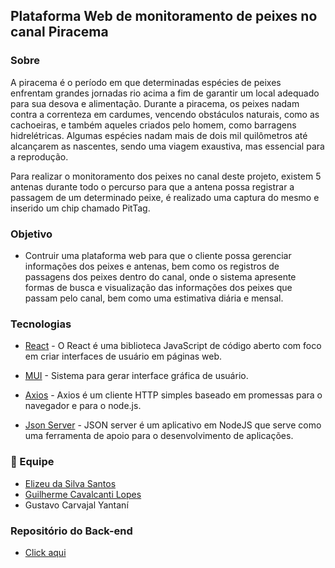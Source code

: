 ## Plataforma Web de monitoramento de peixes no canal Piracema

### Sobre
A piracema é o período em que determinadas espécies de peixes enfrentam grandes jornadas rio acima a fim de garantir um local adequado para sua desova e alimentação. Durante a piracema, os peixes nadam contra a correnteza em cardumes, vencendo obstáculos naturais, como as cachoeiras, e também aqueles criados pelo homem, como barragens hidrelétricas. Algumas espécies nadam mais de dois mil quilômetros até alcançarem as nascentes, sendo uma viagem exaustiva, mas essencial para a reprodução.

Para realizar o monitoramento dos peixes no canal deste projeto, existem 5 antenas durante todo o percurso para que a antena possa registrar a passagem de um determinado peixe, é realizado uma captura do mesmo e inserido um chip chamado PitTag.

### Objetivo

- Contruir uma plataforma web para que o cliente possa gerenciar informações dos peixes e antenas, bem como os registros de passagens dos peixes dentro do canal, onde o sistema apresente formas de busca e visualização das informações dos peixes que passam pelo canal, bem como uma estimativa diária e mensal.


### Tecnologias

- [React](https://pt-br.reactjs.org/) - O React é uma biblioteca JavaScript de código aberto com foco em criar interfaces de usuário em páginas web.

- [MUI](https://mui.com/pt/) - Sistema para gerar interface gráfica de usuário.

- [Axios](https://axios-http.com/ptbr/) - Axios é um cliente HTTP simples baseado em promessas para o navegador e para o node.js.

- [Json Server](https://www.npmjs.com/package/json-server) - JSON server é um aplicativo em NodeJS que serve como uma ferramenta de apoio para o desenvolvimento de aplicações.


### 🤝 Equipe
- [Elizeu da Silva Santos](https://www.linkedin.com/in/elizeusantoss/)
- [Guilherme Cavalcanti Lopes](https://www.linkedin.com/in/guilherme-cavalcanti-lopes-037830214/)
- Gustavo Carvajal Yantaní

### Repositório do Back-end
- [Click aqui](https://github.com/Elizeu-Santos/PTI-Piracema-back-end)
